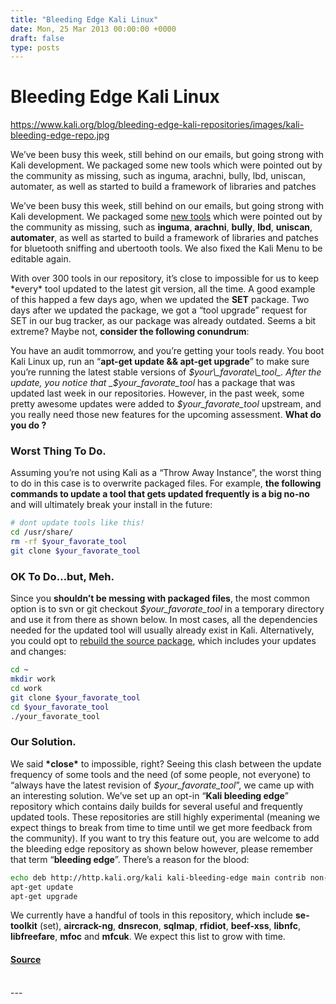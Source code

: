 ```yaml
---
title: "Bleeding Edge Kali Linux"
date: Mon, 25 Mar 2013 00:00:00 +0000
draft: false
type: posts
---
```

# Bleeding Edge Kali Linux

https://www.kali.org/blog/bleeding-edge-kali-repositories/images/kali-bleeding-edge-repo.jpg



We&rsquo;ve been busy this week, still behind on our emails, but going strong with Kali development. We packaged some new tools which were pointed out by the community as missing, such as inguma, arachni, bully, lbd, uniscan, automater, as well as started to build a framework of libraries and patches

We’ve been busy this week, still behind on our emails, but going strong with Kali development. We packaged some [new tools](https://bugs.kali.org/) which were pointed out by the community as missing, such as **inguma**, **arachni**, **bully**, **lbd**, **uniscan**, **automater**, as well as started to build a framework of libraries and patches for bluetooth sniffing and ubertooth tools. We also fixed the Kali Menu to be editable again.

With over 300 tools in our repository, it’s close to impossible for us to keep \*every\* tool updated to the latest git version, all the time. A good example of this happed a few days ago, when we updated the **SET** package. Two days after we updated the package, we got a “tool upgrade” request for SET in our bug tracker, as our package was already outdated. Seems a bit extreme? Maybe not, **consider the following conundrum**:

You have an audit tommorrow, and you’re getting your tools ready. You boot Kali Linux up, run an “**apt-get update && apt-get upgrade**” to make sure you’re running the latest stable versions of _$your\_favorate\_tool_. After the update, you notice that _$your\_favorate\_tool_ has a package that was updated last week in our repositories. However, in the past week, some pretty awesome updates were added to _$your\_favorate\_tool_ upstream, and you really need those new features for the upcoming assessment. **What do you do ?**

### Worst Thing To Do.

Assuming you’re not using Kali as a “Throw Away Instance”, the worst thing to do in this case is to overwrite packaged files. For example, **the following commands to update a tool that gets updated frequently is a big no-no** and will ultimately break your install in the future:

```sh
# dont update tools like this!
cd /usr/share/
rm -rf $your_favorate_tool
git clone $your_favorate_tool
```

### OK To Do…but, Meh.

Since you **shouldn’t be messing with packaged files**, the most common option is to svn or git checkout _$your\_favorate\_tool_ in a temporary directory and use it from there as shown below. In most cases, all the dependencies needed for the updated tool will usually already exist in Kali. Alternatively, you could opt to [rebuild the source package](https://www.kali.org/docs/development/rebuilding-a-package-from-source/), which includes your updates and changes:

```sh
cd ~
mkdir work
cd work
git clone $your_favorate_tool
cd $your_favorate_tool
./your_favorate_tool
```

### Our Solution.

We said **\*close\*** to impossible, right? Seeing this clash between the update frequency of some tools and the need (of some people, not everyone) to “always have the latest revision of _$your\_favorate\_tool_”, we came up with an interesting solution. We’ve set up an opt-in “**Kali bleeding edge**” repository which contains daily builds for several useful and frequently updated tools. These repositories are still highly experimental (meaning we expect things to break from time to time until we get more feedback from the community). If you want to try this feature out, you are welcome to add the bleeding edge repository as shown below however, please remember that term “**bleeding edge**”. There’s a reason for the blood:

```sh
echo deb http://http.kali.org/kali kali-bleeding-edge main contrib non-free >> /etc/apt/sources.list
apt-get update
apt-get upgrade
```

We currently have a handful of tools in this repository, which include **se-toolkit** (set), **aircrack-ng**, **dnsrecon**, **sqlmap**, **rfidiot**, **beef-xss**, **libnfc**, **libfreefare**, **mfoc** and **mfcuk**. We expect this list to grow with time.

#### [Source](https://www.kali.org/blog/bleeding-edge-kali-repositories/)

<br/>
---
